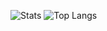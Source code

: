 

![Stats](https://github-readme-stats.vercel.app/api?username=H2K-Code&title_color=246bce&text_color=ffffff&bg_color=000000&include_all_commits=true&hide_border=true&hide_title=true)
![Top Langs](https://github-readme-stats.vercel.app/api/top-langs/?username=H2K-Code&layout=compact&title_color=246bce&text_color=ffffff&bg_color=000000&hide_border=true)
